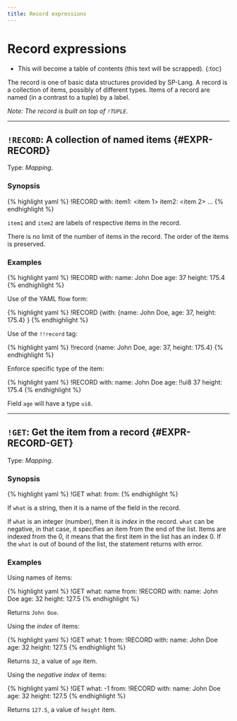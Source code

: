 ```yaml
---
title: Record expressions
---
```


# Record expressions


* This will become a table of contents (this text will be scrapped).
{:toc}

The record is one of basic data structures provided by SP-Lang.
A record is a collection of items, possibly of different types.
Items of a record are named (in a contrast to a tuple) by a label.

_Note: The record is built on top of `!TUPLE`._

--- 

## `!RECORD`: A collection of named items {#EXPR-RECORD}

Type:  _Mapping_.

### Synopsis

{% highlight yaml %}
!RECORD
with:
  item1: <item 1>
  item2: <item 2>
  ...
{% endhighlight %}

`item1` and `item2` are labels of respective items in the record.

There is no limit of the number of items in the record.
The order of the items is preserved.

### Examples

{% highlight yaml %}
!RECORD
with:
  name: John Doe
  age: 37
  height: 175.4
{% endhighlight %}


Use of the YAML flow form:

{% highlight yaml %}
!RECORD {with: {name: John Doe, age: 37, height: 175.4} }
{% endhighlight %}


Use of the `!!record` tag:

{% highlight yaml %}
!!record {name: John Doe, age: 37, height: 175.4}
{% endhighlight %}


Enforce specific type of the item:

{% highlight yaml %}
!RECORD
with:
  name: John Doe
  age: !!ui8 37
  height: 175.4
{% endhighlight %}

Field `age` will have a type `ui8`.


--- 

## `!GET`: Get the item from a record {#EXPR-RECORD-GET}

Type: _Mapping_.

### Synopsis

{% highlight yaml %}
!GET
what: <name or index of the item>
from: <record>
{% endhighlight %}

If `what` is a string, then it is a name of the field in the record.

If `what` is an integer (number), then it is _index_ in the record.
`what` can be negative, in that case, it specifies an item from the end of the list.
Items are indexed from the 0, it means that the first item in the list has an index 0.
If the `what` is out of bound of the list, the statement returns with error.


### Examples

Using names of items:

{% highlight yaml %}
!GET
what: name
from:
  !RECORD
  with:
    name: John Doe
    age: 32
    height: 127.5
{% endhighlight %}

Returns `John Doe`.


Using the _index_ of items:

{% highlight yaml %}
!GET
what: 1
from:
  !RECORD
  with:
    name: John Doe
    age: 32
    height: 127.5
{% endhighlight %}

Returns `32`, a value of `age` item.


Using the _negative index_ of items:

{% highlight yaml %}
!GET
what: -1
from:
  !RECORD
  with:
    name: John Doe
    age: 32
    height: 127.5
{% endhighlight %}

Returns `127.5`, a value of `height` item.
